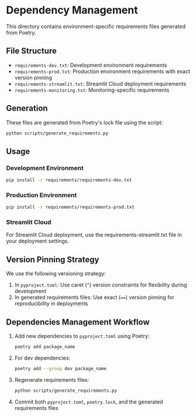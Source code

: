 # Dependency Management

This directory contains environment-specific requirements files generated from Poetry.

## File Structure

- `requirements-dev.txt`: Development environment requirements
- `requirements-prod.txt`: Production environment requirements with exact version pinning
- `requirements-streamlit.txt`: Streamlit Cloud deployment requirements
- `requirements-monitoring.txt`: Monitoring-specific requirements

## Generation

These files are generated from Poetry's lock file using the script:

```bash
python scripts/generate_requirements.py
```

## Usage

### Development Environment

```bash
pip install -r requirements/requirements-dev.txt
```

### Production Environment

```bash
pip install -r requirements/requirements-prod.txt
```

### Streamlit Cloud

For Streamlit Cloud deployment, use the requirements-streamlit.txt file in your deployment settings.

## Version Pinning Strategy

We use the following versioning strategy:

1. In `pyproject.toml`: Use caret (`^`) version constraints for flexibility during development
2. In generated requirements files: Use exact (`==`) version pinning for reproducibility in deployments

## Dependencies Management Workflow

1. Add new dependencies to `pyproject.toml` using Poetry:
   ```bash
   poetry add package_name
   ```

2. For dev dependencies:
   ```bash
   poetry add --group dev package_name
   ```

3. Regenerate requirements files:
   ```bash
   python scripts/generate_requirements.py
   ```

4. Commit both `pyproject.toml`, `poetry.lock`, and the generated requirements files 